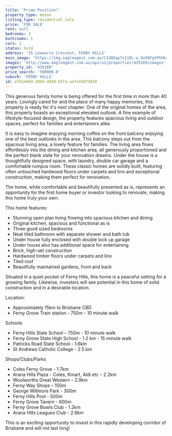 ```yaml
---
title: 'Prime Position!'
property_type: House
listing_type: residential_sale
price: 'FOR SALE'
rent: null
bedrooms: 3
bathrooms: 1
cars: 2
status: Sold
address: '15 Leawarra Crescent, FERNY HILLS'
main_image: 'https://img.eagleagent.com.au/CIdQSep7s2iDL-w_8zO8FgtMtHk=/1280x854/smart/https://s3-us-west-2.amazonaws.com/eagleagent-orig/images/6821261/125821254-image-M.jpg'
images: 'http://www.eagleagent.com.au/api/v2/properties/435169/images'
property_id: '435169'
price_search: '500000.0'
suburb: 'FERNY HILLS'
id: e7b1e0e9-289d-4d30-b5fa-ae7a19d74828
---
```

This generous family home is being offered for the first time in more than 40 years. Lovingly cared for and the place of many happy memories, this property is ready for it's next chapter. One of the original homes of the area, this property boasts an exceptional elevated outlook. A fine example of lifestyle-focused design, the property features spacious living and outdoor spaces, perfect for families and entertainers alike.

It is easy to imagine enjoying morning coffee on the front balcony enjoying one of the best outlooks in the area. This balcony steps out from the spacious living area, a lovely feature for families. The living area flows effortlessly into the dining and kitchen area, all generously proportioned and the perfect blank slate for your renovation dreams. Under the house is a thoughtfully designed space, with laundry, double car garage and a comfortable rumpus room. These classic homes are solidly built, featuring often untouched hardwood floors under carpets and lino and exceptional construction, making them perfect for renovation.

The home, while comfortable and beautifully presented as is, represents an opportunity for the first home buyer or investor looking to renovate, making this home truly your own.

This home features:

*  Stunning open plan living flowing into spacious kitchen and dining
*  Original kitchen, spacious and functional as is
*  Three good sized bedrooms
*  Neat tiled bathroom with separate shower and bath tub
*  Under house fully enclosed with double lock up garage
*  Under house also has additional space for entertaining
*  Brick, high-set construction
*  Hardwood timber floors under carpets and lino
*  Tiled roof
*  Beautifully maintained gardens, front and back

Situated in a quiet pocket of Ferny Hills, this home is a peaceful setting for a growing family. Likewise, investors will see potential in this home of solid construction and in a desirable location.

Location:
*  Approximately 15km to Brisbane CBD
*  Ferny Grove Train station - 750m - 10 minute walk

Schools
*  Ferny Hills State School – 750m - 10 minute walk
*  Ferny Grove State High School - 1.2 km - 15 minute walk
*  Patricks Road State School - 1.6km
*  St Andrews Catholic College - 2.5 km

Shops/Clubs/Parks
*  Coles Ferny Grove - 1.7km
*  Arana Hills Plaza - Coles, Kmart, Aldi etc – 2.2km
*  Woolworths Great Western – 2.9km
*  Ferny Way Shops – 150m
*  George Willmore Park - 300m
*  Ferny Hills Pool - 500m
*  Ferny Grove Tavern - 600m
*  Ferny Grove Bowls Club - 1.2km
*  Arana Hills Leagues Club - 2.6km

This is an exciting opportunity to invest in this rapidly developing corridor of Brisbane and will not last long!
